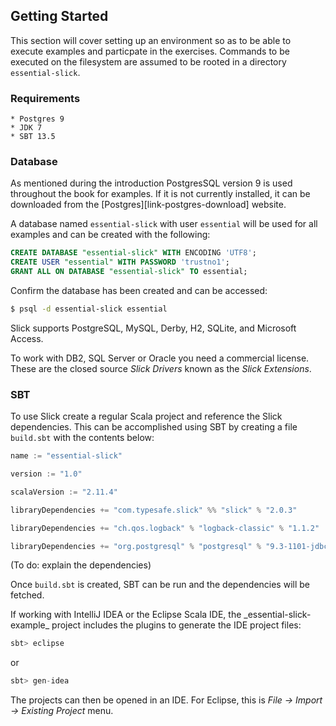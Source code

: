 ## Getting Started

This section will cover setting up an environment so as to be able to execute examples and particpate in the exercises.  Commands to be executed on the filesystem are assumed to be rooted in a directory `essential-slick`.

### Requirements

    * Postgres 9
    * JDK 7
    * SBT 13.5

### Database

As mentioned during the introduction PostgresSQL version 9 is used throughout the book for examples. If it is not currently installed, it can be downloaded from the [Postgres][link-postgres-download] website.


A database named `essential-slick` with user `essential` will be used for all examples and can be created with the following:

~~~ sql
CREATE DATABASE "essential-slick" WITH ENCODING 'UTF8';
CREATE USER "essential" WITH PASSWORD 'trustno1';
GRANT ALL ON DATABASE "essential-slick" TO essential;
~~~

Confirm the database has been created and can be accessed:

~~~ bash
$ psql -d essential-slick essential
~~~

<div class="callout callout-info">
Slick supports PostgreSQL, MySQL, Derby, H2, SQLite, and Microsoft Access.

To work with DB2, SQL Server or Oracle you need a commercial license. These are the closed source _Slick Drivers_ known as the _Slick Extensions_.
</div>


### SBT

To use Slick create a regular Scala project and reference the Slick dependencies.  This can be accomplished using SBT by creating a file `build.sbt` with the contents below:

~~~ scala
name := "essential-slick"

version := "1.0"

scalaVersion := "2.11.4"

libraryDependencies += "com.typesafe.slick" %% "slick" % "2.0.3"

libraryDependencies += "ch.qos.logback" % "logback-classic" % "1.1.2"

libraryDependencies += "org.postgresql" % "postgresql" % "9.3-1101-jdbc41"
~~~


(To do: explain the dependencies)


Once `build.sbt` is created, SBT can be run and the dependencies will be fetched.

<div class="callout callout-info">
If working with IntelliJ IDEA or the Eclipse Scala IDE, the _essential-slick-example_ project includes the plugins to generate the IDE project files:

~~~ scala
sbt> eclipse
~~~

or

~~~ scala
sbt> gen-idea
~~~~

The projects can then be opened in an IDE.  For Eclipse, this is _File -> Import -> Existing Project_ menu.
</div>
